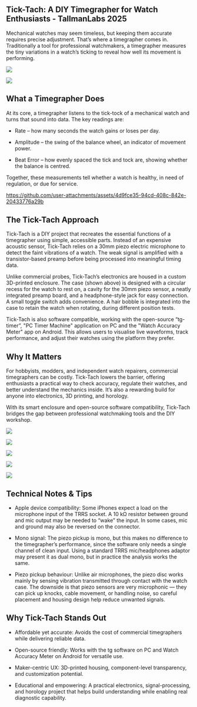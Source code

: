 ## Tick-Tach: A DIY Timegrapher for Watch Enthusiasts - TallmanLabs 2025

  Mechanical watches may seem timeless, but keeping them accurate requires precise adjustment. That’s where a timegrapher comes in. Traditionally a tool for professional watchmakers, a timegrapher measures the tiny variations in a watch’s ticking to reveal how well its movement is performing.



![](https://github.com/koogar/Tick-Tach-Watch-Timergrapher/blob/main/Images/Tick%20Tach%20Header.jpg)

![](https://github.com/koogar/Tick-Tach-Watch-Timergrapher/blob/main/Images/TML_TickTach_Timergrapher%20(7)%20(Large).jpg)


## What a Timegrapher Does

At its core, a timegrapher listens to the tick-tock of a mechanical watch and turns that sound into data. The key readings are:

  * Rate – how many seconds the watch gains or loses per day.

  * Amplitude – the swing of the balance wheel, an indicator of movement power.

  * Beat Error – how evenly spaced the tick and tock are, showing whether the balance is centred.

  Together, these measurements tell whether a watch is healthy, in need of regulation, or due for service.

https://github.com/user-attachments/assets/4d9fce35-94cd-408c-842e-20433776a29b

## The Tick-Tach Approach

  Tick-Tach is a DIY project that recreates the essential functions of a timegrapher using simple, accessible parts. Instead of an expensive acoustic sensor, Tick-Tach relies on a 30mm piezo electric microphone to detect the faint vibrations of a watch. The weak signal is amplified with a transistor-based preamp before being processed into meaningful timing data.

  Unlike commercial probes, Tick-Tach’s electronics are housed in a custom 3D-printed enclosure. The case (shown above) is designed with a circular recess for the watch to rest on, a cavity for the 30mm piezo sensor, a neatly integrated preamp board, and a headphone-style jack for easy connection. A small toggle switch adds convenience. A hair bobble is integrated into the case to retain the watch when rotating, during different position tests.

Tick-Tach is also software compatible, working with the open-source “tg-timer”, "PC Timer Machine" application on PC and the "Watch Accuracy Meter" app on Android. This allows users to visualise live waveforms, track performance, and adjust their watches using the platform they prefer.

## Why It Matters

  For hobbyists, modders, and independent watch repairers, commercial timegraphers can be costly. Tick-Tach lowers the barrier, offering enthusiasts a practical way to check accuracy, regulate their watches, and better understand the mechanics inside. It’s also a rewarding build for anyone into electronics, 3D printing, and horology.

With its smart enclosure and open-source software compatibility, Tick-Tach bridges the gap between professional watchmaking tools and the DIY workshop.

![](https://github.com/koogar/Tick-Tach-Watch-Timergrapher/blob/main/Images/TickTacho%20PreAmp%20Schematics%20(2).png)

![](https://github.com/koogar/Tick-Tach-Watch-Timergrapher/blob/main/Images/TRS.TRRS.JackPinout.jpg)




![](https://github.com/koogar/Tick-Tach-Watch-Timergrapher/blob/main/Images/TML_TickTach_Timergrapher%20(1)%20(Large).jpg)

![](https://github.com/koogar/Tick-Tach-Watch-Timergrapher/blob/main/Images/TML_TickTach_Timergrapher%20(5)%20(Large).jpg)

![](https://github.com/koogar/Tick-Tach-Watch-Timergrapher/blob/main/Images/TML_TickTach_Timergrapher%20(3)%20(Large).jpg)



## Technical Notes & Tips

* Apple device compatibility: Some iPhones expect a load on the microphone input of the TRRS socket. A 10 kΩ resistor between ground and mic output may be needed to “wake” the input. In some cases, mic and ground may also be reversed on the connector.

* Mono signal: The piezo pickup is mono, but this makes no difference to the timegrapher’s performance, since the software only needs a single channel of clean input. Using a standard TRRS mic/headphones adaptor may present it as dual mono, but in practice the analysis works the same.

* Piezo pickup behaviour: Unlike air microphones, the piezo disc works mainly by sensing vibration transmitted through contact with the watch case. The downside is that piezo sensors are very microphonic — they can pick up knocks, cable movement, or handling noise, so careful placement and housing design help reduce unwanted signals.


## Why Tick-Tach Stands Out

* Affordable yet accurate: Avoids the cost of commercial timegraphers while delivering reliable data.

* Open-source friendly: Works with the tg software on PC and Watch Accuracy Meter on Android for versatile use.

* Maker-centric UX: 3D-printed housing, component-level transparency, and customization potential.

* Educational and empowering: A practical electronics, signal-processing, and horology project that helps build understanding while enabling real diagnostic capability.

